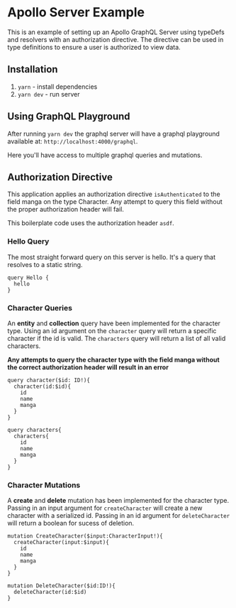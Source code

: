 # Apollo Server Example

This is an example of setting up an Apollo GraphQL Server using typeDefs and resolvers with an authorization directive. The directive can be used in type definitions to ensure a user is authorized to view data.

## Installation

1. `yarn` - install dependencies
2. `yarn dev` - run server

## Using GraphQL Playground

After running `yarn dev` the graphql server will have a graphql playground available at: `http://localhost:4000/graphql`.

Here you'll have access to multiple graphql queries and mutations.

## Authorization Directive

This application applies an authorization directive `isAuthenticated` to the field manga on the type Character. Any attempt to query this field without the proper authorization header will fail.

This boilerplate code uses the authorization header `asdf`.

### Hello Query

The most straight forward query on this server is hello. It's a query that resolves to a static string.

```
query Hello {
  hello
}
```

### Character Queries

An **entity** and **collection** query have been implemented for the character type. Using an id argument on the `character` query will return a specific character if the id is valid. The `characters` query will return a list of all valid characters.

**Any attempts to query the character type with the field manga without the correct authorization header will result in an error**

```
query character($id: ID!){
  character(id:$id){
    id
    name
    manga
  }
}

query characters{
  characters{
    id
    name
    manga
  }
}
```

### Character Mutations

A **create** and **delete** mutation has been implemented for the character type. Passing in an input argument for `createCharacter` will create a new character with a serialized id. Passing in an id argument for `deleteCharacter` will return a boolean for sucess of deletion.

```
mutation CreateCharacter($input:CharacterInput!){
  createCharacter(input:$input){
    id
    name
    manga
  }
}

mutation DeleteCharacter($id:ID!){
  deleteCharacter(id:$id)
}
```